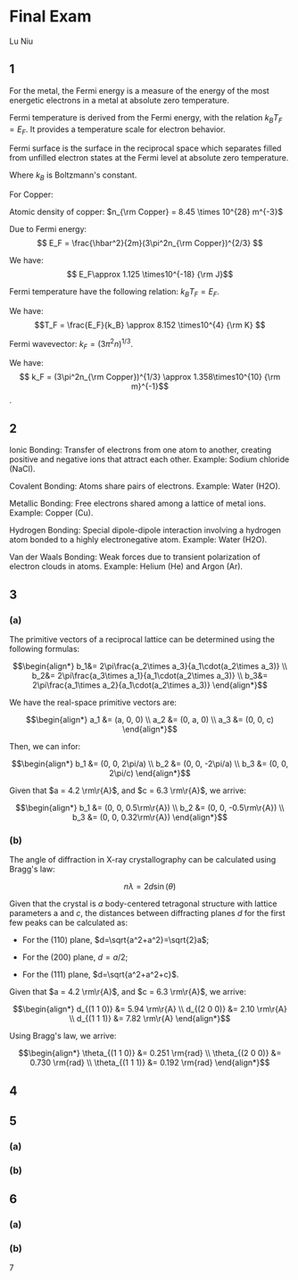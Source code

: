 # Final Exam

Lu Niu

## 1

For the metal, the Fermi energy is a measure of the energy of the most energetic electrons in a metal at absolute zero temperature.

Fermi temperature is derived from the Fermi energy, with the relation $k_B T_F = E_F$. It provides a temperature scale for electron behavior.

Fermi surface is the surface in the reciprocal space which separates filled from unfilled electron states at the Fermi level at absolute zero temperature.

Where $k_B$ is Boltzmann's constant.

For Copper:

Atomic density of copper: $n_{\rm Copper} = 8.45 \times 10^{28} m^{-3}$

Due to Fermi energy:
$$ E_F = \frac{\hbar^2}{2m}(3\pi^2n_{\rm Copper})^{2/3} $$

We have:
$$ E_F\approx 1.125 \times10^{-18} {\rm J}$$

Fermi temperature have the following relation: $k_B T_F=E_F$.

We have:
$$T_F = \frac{E_F}{k_B} \approx 8.152 \times10^{4} {\rm K} $$

Fermi wavevector: $k_F = (3\pi^2n)^{1/3}$.

We have:
$$ k_F = (3\pi^2n_{\rm Copper})^{1/3} \approx 1.358\times10^{10} {\rm m}^{-1}$$.

## 2

Ionic Bonding: Transfer of electrons from one atom to another, creating positive and negative ions that attract each other. Example: Sodium chloride (NaCl).

Covalent Bonding: Atoms share pairs of electrons. Example: Water (H2O).

Metallic Bonding: Free electrons shared among a lattice of metal ions. Example: Copper (Cu).

Hydrogen Bonding: Special dipole-dipole interaction involving a hydrogen atom bonded to a highly electronegative atom. Example: Water (H2O).

Van der Waals Bonding: Weak forces due to transient polarization of electron clouds in atoms. Example: Helium (He) and Argon (Ar).

## 3

### (a)

The primitive vectors of a reciprocal lattice can be determined using the following formulas:

$$\begin{align*}
b_1&= 2\pi\frac{a_2\times a_3}{a_1\cdot(a_2\times a_3)} \\
b_2&= 2\pi\frac{a_3\times a_1}{a_1\cdot(a_2\times a_3)} \\
b_3&= 2\pi\frac{a_1\times a_2}{a_1\cdot(a_2\times a_3)}
\end{align*}$$

We have the real-space primitive vectors are:

$$\begin{align*}
a_1 &= (a, 0, 0) \\
a_2 &= (0, a, 0) \\
a_3 &= (0, 0, c)
\end{align*}$$

Then, we can infor:

$$\begin{align*}
b_1 &= (0, 0, 2\pi/a) \\
b_2 &= (0, 0, -2\pi/a) \\
b_3 &= (0, 0, 2\pi/c)
\end{align*}$$

Given that $a = 4.2 \rm\r{A}$, and $c = 6.3 \rm\r{A}$, we arrive:

$$\begin{align*}
b_1 &= (0, 0, 0.5\rm\r{A}) \\
b_2 &= (0, 0, -0.5\rm\r{A}) \\
b_3 &= (0, 0, 0.32\rm\r{A})
\end{align*}$$

### (b)

The angle of diffraction in X-ray crystallography can be calculated using Bragg's law:

$$ n\lambda = 2 d \sin(\theta) $$

Given that the crystal is $a$ body-centered tetragonal structure with lattice parameters a and $c$, the distances between diffracting planes $d$ for the first few peaks can be calculated as:

* For the $(1 1 0)$ plane, $d=\sqrt{a^2+a^2}=\sqrt{2}a$;

* For the $(2 0 0)$ plane, $d=a/2$;

* For the $(1 1 1)$ plane, $d=\sqrt{a^2+a^2+c}$.

Given that $a = 4.2 \rm\r{A}$, and $c = 6.3 \rm\r{A}$, we arrive:

$$\begin{align*}
d_{(1 1 0)} &= 5.94 \rm\r{A} \\
d_{(2 0 0)} &= 2.10 \rm\r{A} \\
d_{(1 1 1)} &= 7.82 \rm\r{A}
\end{align*}$$

Using Bragg's law, we arrive:

$$\begin{align*}
\theta_{(1 1 0)} &= 0.251 \rm{rad} \\
\theta_{(2 0 0)} &= 0.730 \rm{rad} \\
\theta_{(1 1 1)} &= 0.192 \rm{rad}
\end{align*}$$

## 4

## 5

### (a)

### (b)

## 6

### (a)

### (b)

7
